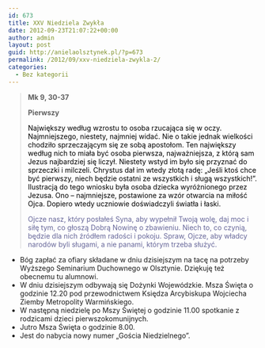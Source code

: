 ```yaml
---
id: 673
title: XXV Niedziela Zwykła
date: 2012-09-23T21:07:22+00:00
author: admin
layout: post
guid: http://anielaolsztynek.pl/?p=673
permalink: /2012/09/xxv-niedziela-zwykla-2/
categories:
  - Bez kategorii
---
```

> **Mk 9, 30-37**
> 
> **Pierwszy**
> 
> <span style="color: #000000;">Największy według wzrostu to osoba rzucająca się w oczy. Najmniejszego, niestety, najmniej widać. Nie o takie jednak wielkości chodziło sprzeczającym się ze sobą apostołom. Ten największy według nich to miała być osoba pierwsza, najważniejsza, z którą sam Jezus najbardziej się liczył. Niestety wstyd im było się przyznać do sprzeczki i milczeli. Chrystus dał im wtedy złotą radę: &#8222;Jeśli ktoś chce być pierwszy, niech będzie ostatni ze wszystkich i sługą wszystkich!&#8221;. Ilustracją do tego wniosku była osoba dziecka wyróżnionego przez Jezusa. Ono &#8211; najmniejsze, postawione za wzór otwarcia na miłość Ojca. Dopiero wtedy uczniowie doświadczyli światła i łaski.</span>
> 
> <span style="color: #666699;">Ojcze nasz, który posłałeś Syna, aby wypełnił Twoją wolę, daj moc i siłę tym, co głoszą Dobrą Nowinę o zbawieniu. Niech to, co czynią, będzie dla nich źródłem radości i pokoju. Spraw, Ojcze, aby władcy narodów byli sługami, a nie panami, którym trzeba służyć.</span>

  * Bóg zapłać za ofiary składane w dniu dzisiejszym na tacę na potrzeby Wyższego Seminarium Duchownego w Olsztynie. Dziękuję też obecnemu tu alumnowi.
  * W dniu dzisiejszym odbywają się Dożynki Wojewódzkie. Msza Święta o godzinie 12.20 pod przewodnictwem Księdza Arcybiskupa Wojciecha Ziemby Metropolity Warmińskiego.
  * W następną niedzielę po Mszy Świętej o godzinie 11.00 spotkanie z rodzicami dzieci pierwszokomunijnych.
  * Jutro Msza Święta o godzinie 8.00.
  * Jest do nabycia nowy numer &#8222;Gościa Niedzielnego&#8221;.